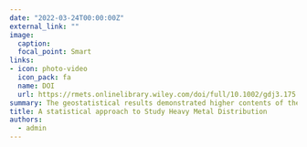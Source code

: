 ```yaml
---
date: "2022-03-24T00:00:00Z"
external_link: ""
image:
  caption: 
  focal_point: Smart
links:
- icon: photo-video
  icon_pack: fa
  name: DOI
  url: https://rmets.onlinelibrary.wiley.com/doi/full/10.1002/gdj3.175
summary: The geostatistical results demonstrated higher contents of the heavy metals in the south of the mine and in the vicinity of the mine tailings. It may be concluded from the results that the heavy metal contents of the area are impacted by anthropogenic and lithogenic factors..
title: A statistical approach to Study Heavy Metal Distribution
authors: 
  - admin
---
```

